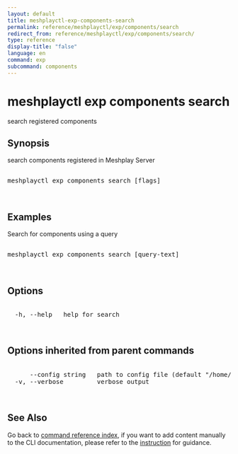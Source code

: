 ```yaml
---
layout: default
title: meshplayctl-exp-components-search
permalink: reference/meshplayctl/exp/components/search
redirect_from: reference/meshplayctl/exp/components/search/
type: reference
display-title: "false"
language: en
command: exp
subcommand: components
---
```


# meshplayctl exp components search

search registered components

## Synopsis

search components registered in Meshplay Server
<pre class='codeblock-pre'>
<div class='codeblock'>
meshplayctl exp components search [flags]

</div>
</pre> 

## Examples

Search for components using a query
<pre class='codeblock-pre'>
<div class='codeblock'>
meshplayctl exp components search [query-text]

</div>
</pre> 

## Options

<pre class='codeblock-pre'>
<div class='codeblock'>
  -h, --help   help for search

</div>
</pre>

## Options inherited from parent commands

<pre class='codeblock-pre'>
<div class='codeblock'>
      --config string   path to config file (default "/home/runner/.meshplay/config.yaml")
  -v, --verbose         verbose output

</div>
</pre>

## See Also

Go back to [command reference index](/reference/meshplayctl/), if you want to add content manually to the CLI documentation, please refer to the [instruction](/project/contributing/contributing-cli#preserving-manually-added-documentation) for guidance.
